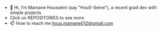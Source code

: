 - 👋 Hi, I’m Mamane Housseini (say "HouS-Seine"), a recent grad dev with simple projects
- Click on REPOSITORIES to see more
- 📫 How to reach me hous.mamane012@gmail.com

<!---
hussein-mamane/hussein-mamane is a ✨ special ✨ repository because its `README.md` (this file) appears on your GitHub profile.
You can click the Preview link to take a look at your changes.
--->
